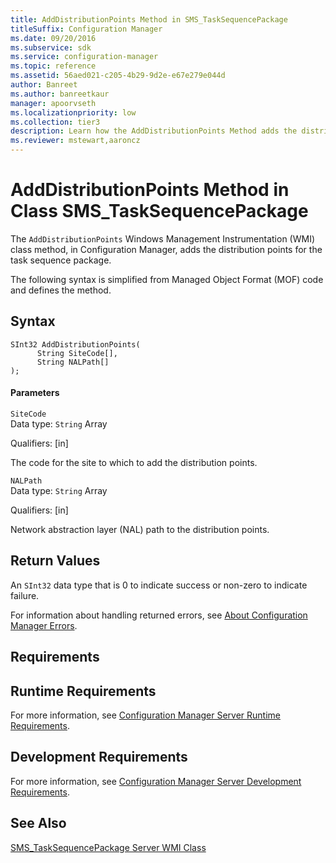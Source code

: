```yaml
---
title: AddDistributionPoints Method in SMS_TaskSequencePackage
titleSuffix: Configuration Manager
ms.date: 09/20/2016
ms.subservice: sdk
ms.service: configuration-manager
ms.topic: reference
ms.assetid: 56aed021-c205-4b29-9d2e-e67e279e044d
author: Banreet
ms.author: banreetkaur
manager: apoorvseth
ms.localizationpriority: low
ms.collection: tier3
description: Learn how the AddDistributionPoints Method adds the distribution points for the task sequence package.
ms.reviewer: mstewart,aaroncz 
---
```

# AddDistributionPoints Method in Class SMS_TaskSequencePackage
The `AddDistributionPoints` Windows Management Instrumentation (WMI) class method, in Configuration Manager, adds the distribution points for the task sequence package.  

 The following syntax is simplified from Managed Object Format (MOF) code and defines the method.  

## Syntax  

```  
SInt32 AddDistributionPoints(  
      String SiteCode[],  
      String NALPath[]  
);  
```  

#### Parameters  
 `SiteCode`  
 Data type: `String` Array  

 Qualifiers: [in]  

 The code for the site to which to add the distribution points.  

 `NALPath`  
 Data type: `String` Array  

 Qualifiers: [in]  

 Network abstraction layer (NAL) path to the distribution points.  

## Return Values  
 An `SInt32` data type that is 0 to indicate success or non-zero to indicate failure.  

 For information about handling returned errors, see [About Configuration Manager Errors](../../../develop/core/understand/about-configuration-manager-errors.md).  

## Requirements  

## Runtime Requirements  
 For more information, see [Configuration Manager Server Runtime Requirements](../../../develop/core/reqs/server-runtime-requirements.md).  

## Development Requirements  
 For more information, see [Configuration Manager Server Development Requirements](../../../develop/core/reqs/server-development-requirements.md).  

## See Also  
 [SMS_TaskSequencePackage Server WMI Class](../../../develop/reference/osd/sms_tasksequencepackage-server-wmi-class.md)
